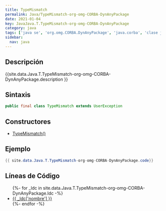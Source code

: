```yaml
---
title: TypeMismatch
permalink: Java/TypeMismatch-org-omg-CORBA-DynAnyPackage
date: 2021-01-04
key: JavaJava.T.TypeMismatch-org-omg-CORBA-DynAnyPackage
category: java
tags: ['java se', 'org.omg.CORBA.DynAnyPackage', 'java.corba', 'clase java', 'Java 1.0']
sidebar: 
  nav: java
---
```


## Descripción
{{site.data.Java.T.TypeMismatch-org-omg-CORBA-DynAnyPackage.description }}

## Sintaxis
~~~java
public final class TypeMismatch extends UserException
~~~

## Constructores
* [TypeMismatch()](/Java/TypeMismatch-org-omg-CORBA-DynAnyPackage/TypeMismatch/)

## Ejemplo
~~~java
{{ site.data.Java.T.TypeMismatch-org-omg-CORBA-DynAnyPackage.code}}
~~~

## Líneas de Código
<ul>
{%- for _ldc in site.data.Java.T.TypeMismatch-org-omg-CORBA-DynAnyPackage.ldc -%}
   <li>
       <a href="{{_ldc['url'] }}">{{ _ldc['nombre'] }}</a>
   </li>
{%- endfor -%}
</ul>
